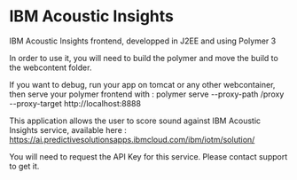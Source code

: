 # IBM Acoustic Insights
IBM Acoustic Insights frontend, developped in J2EE and using Polymer 3

In order to use it, you will need to build the polymer and move the build to the webcontent folder.

If you want to debug, run your app on tomcat or any other webcontainer, then serve your polymer frontend with :
polymer serve --proxy-path /proxy --proxy-target http://localhost:8888


This application allows the user to score sound against IBM Acoustic Insights service,  available here :
https://ai.predictivesolutionsapps.ibmcloud.com/ibm/iotm/solution/

You will need to request the API Key for this service. Please contact support to get it.

